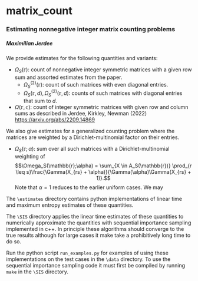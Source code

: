 # matrix_count

### Estimating nonnegative integer matrix counting problems

##### Maximilian Jerdee

We provide estimates for the following quantities and variants:

- $\Omega_S(\mathbb{r})$: count of nonnegative integer symmetric matrices with a given row sum and assorted estimates from the paper.
    - $\Omega_S^{(2)}(\mathbb{r})$: count of such matrices with even diagonal entries.
    - $\Omega_S(\mathbb{r},d), \Omega_S^{(2)}(\mathbb{r},d)$: counts of such matrices with diagonal entries that sum to $d$.
- $\Omega(\mathbb{r},\mathbb{c})$: count of integer symmetric matrices with given row and column sums as described in Jerdee, Kirkley, Newman (2022) https://arxiv.org/abs/2209.14869

We also give estimates for a generalized counting problem where the matrices are weighted by a Dirichlet-multinomial factor on their entries. 
- $\Omega_S(\mathbb{r};\alpha)$: sum over all such matrices with a Dirichlet-multinomial weighting of $$\Omega_S(\mathbb{r};\alpha) = \sum_{X \in A_S(\mathbb{r})} \prod_{r \leq s}\frac{\Gamma(X_{rs} + \alpha)}{\Gamma(\alpha)\Gamma(X_{rs} + 1)}.$$
    Note that $\alpha = 1$ reduces to the earlier uniform cases. We may 

The `\estimates` directory contains python implementations of linear time and maximum entropy estimates of these quantities. 

The `\SIS` directory applies the linear time estimates of these quantities to numerically approximate the quantities with sequential importance sampling implemented in c++. In principle these algorithms should converge to the true results although for large cases it make take a prohibitively long time to do so. 

Run the python script `run_examples.py` for examples of using these implementations on the test cases in the `\data` directory. To use the sequential importance sampling code it must first be compiled by running `make` in the `\SIS` directory. 
